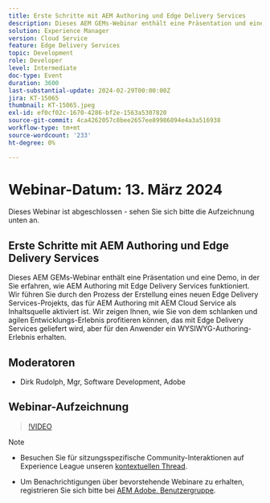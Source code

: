 ```yaml
---
title: Erste Schritte mit AEM Authoring und Edge Delivery Services
description: Dieses AEM GEMs-Webinar enthält eine Präsentation und eine Demo, in der Sie erfahren, wie AEM Authoring mit Edge Delivery Services funktioniert. Wir führen Sie durch den Prozess der Erstellung eines neuen Edge Delivery Services-Projekts, das für AEM Authoring mit AEM Cloud Service als Inhaltsquelle aktiviert ist. Wir zeigen Ihnen, wie Sie von dem schlanken und agilen Entwicklungs-Erlebnis profitieren können, das mit Edge Delivery Services geliefert wird, aber für den Anwender ein WYSIWYG-Authoring-Erlebnis erhalten.
solution: Experience Manager
version: Cloud Service
feature: Edge Delivery Services
topic: Development
role: Developer
level: Intermediate
doc-type: Event
duration: 3600
last-substantial-update: 2024-02-29T00:00:00Z
jira: KT-15065
thumbnail: KT-15065.jpeg
exl-id: ef0cf02c-1670-4286-bf2e-1563a5307820
source-git-commit: 4ca4262057c8bee2657ee89986894e4a3a516938
workflow-type: tm+mt
source-wordcount: '233'
ht-degree: 0%

---
```


# Webinar-Datum: 13. März 2024

Dieses Webinar ist abgeschlossen - sehen Sie sich bitte die Aufzeichnung unten an.

## Erste Schritte mit AEM Authoring und Edge Delivery Services

Dieses AEM GEMs-Webinar enthält eine Präsentation und eine Demo, in der Sie erfahren, wie AEM Authoring mit Edge Delivery Services funktioniert. Wir führen Sie durch den Prozess der Erstellung eines neuen Edge Delivery Services-Projekts, das für AEM Authoring mit AEM Cloud Service als Inhaltsquelle aktiviert ist. Wir zeigen Ihnen, wie Sie von dem schlanken und agilen Entwicklungs-Erlebnis profitieren können, das mit Edge Delivery Services geliefert wird, aber für den Anwender ein WYSIWYG-Authoring-Erlebnis erhalten.

## Moderatoren

* Dirk Rudolph, Mgr, Software Development, Adobe

## Webinar-Aufzeichnung

>[!VIDEO](https://video.tv.adobe.com/v/3427919/)

>[!NOTE]
> 
>* Besuchen Sie für sitzungsspezifische Community-Interaktionen auf Experience League unseren [kontextuellen Thread](https://adobe.ly/3uIj6D7).
>
>* Um Benachrichtigungen über bevorstehende Webinare zu erhalten, registrieren Sie sich bitte bei [AEM Adobe. Benutzergruppe](https://aem-augs.adobe.com/).
